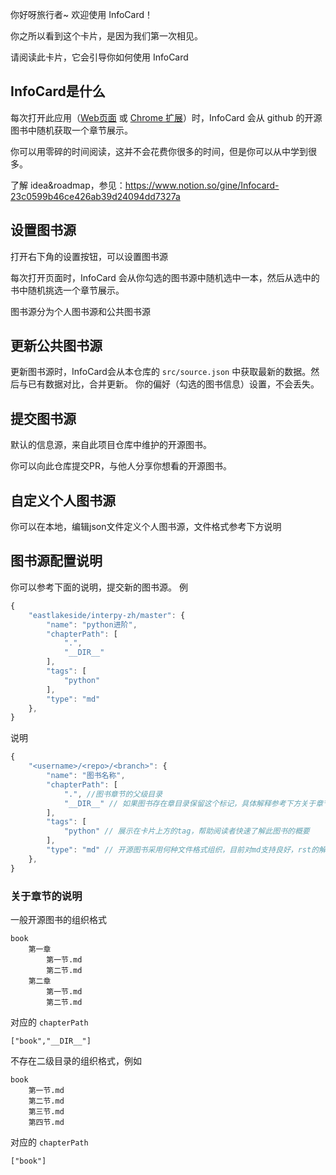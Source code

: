 你好呀旅行者~ 欢迎使用 InfoCard！

你之所以看到这个卡片，是因为我们第一次相见。

请阅读此卡片，它会引导你如何使用 InfoCard


## InfoCard是什么

每次打开此应用（[Web页面](https://card.gine.me/) 或 [Chrome 扩展](https://chrome.google.com/webstore/detail/infocard/joelaehdgkmbjapdnpcfindkdkjplaka/)）时，InfoCard 会从 github 的开源图书中随机获取一个章节展示。

你可以用零碎的时间阅读，这并不会花费你很多的时间，但是你可以从中学到很多。

了解 idea&roadmap，参见：https://www.notion.so/gine/Infocard-23c0599b46ce426ab39d24094dd7327a


## 设置图书源

打开右下角的设置按钮，可以设置图书源

每次打开页面时，InfoCard 会从你勾选的图书源中随机选中一本，然后从选中的书中随机挑选一个章节展示。

图书源分为个人图书源和公共图书源

## 更新公共图书源

更新图书源时，InfoCard会从本仓库的 `src/source.json` 中获取最新的数据。然后与已有数据对比，合并更新。
你的偏好（勾选的图书信息）设置，不会丢失。


## 提交图书源

默认的信息源，来自此项目仓库中维护的开源图书。

你可以向此仓库提交PR，与他人分享你想看的开源图书。

## 自定义个人图书源
你可以在本地，编辑json文件定义个人图书源，文件格式参考下方说明

## 图书源配置说明

你可以参考下面的说明，提交新的图书源。
例
```javascript
{
    "eastlakeside/interpy-zh/master": {
        "name": "python进阶",
        "chapterPath": [
            ".",
            "__DIR__"
        ],
        "tags": [
            "python"
        ],
        "type": "md"
    },
}  
```
说明
```javascript
{
    "<username>/<repo>/<branch>": {
        "name": "图书名称",
        "chapterPath": [
            ".", //图书章节的父级目录
            "__DIR__" // 如果图书存在章目录保留这个标记，具体解释参考下方关于章节的说明
        ],
        "tags": [
            "python" // 展示在卡片上方的tag，帮助阅读者快速了解此图书的概要
        ],
        "type": "md" // 开源图书采用何种文件格式组织，目前对md支持良好，rst的解析存在一定的问题。
    },
}  
```

### 关于章节的说明

一般开源图书的组织格式

```
book
    第一章
        第一节.md
        第二节.md
    第二章
        第一节.md
        第二节.md
```
对应的 `chapterPath`

```
["book","__DIR__"]
```

不存在二级目录的组织格式，例如
```
book
    第一节.md
    第二节.md
    第三节.md
    第四节.md
```
对应的 `chapterPath`

```
["book"]
```

